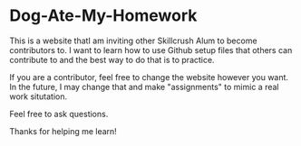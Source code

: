 Dog-Ate-My-Homework
===================

This is a website thatI am inviting other Skillcrush Alum to become contributors to. I want to learn how to use Github
setup files that others can contribute to and the best way to do that is to practice.

If you are a contributor, feel free to change the website however you want. In the future, I may change that and 
make "assignments" to mimic a real work situtation. 

Feel free to ask questions. 

Thanks for helping me learn!

